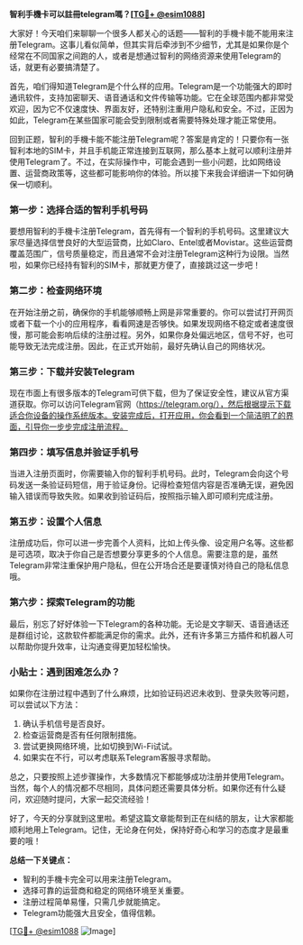 **智利手機卡可以註冊telegram嗎？[[TG💪+ @esim1088](https://t.me/s/esim1088)]**

大家好！今天咱们来聊聊一个很多人都关心的话题——智利的手機卡能不能用来注册Telegram。这事儿看似简单，但其实背后牵涉到不少细节，尤其是如果你是个经常在不同国家之间跑的人，或者是想通过智利的网络资源来使用Telegram的话，就更有必要搞清楚了。

首先，咱们得知道Telegram是个什么样的应用。Telegram是一个功能强大的即时通讯软件，支持加密聊天、语音通话和文件传输等功能。它在全球范围内都非常受欢迎，因为它不仅速度快、界面友好，还特别注重用户隐私和安全。不过，正因为如此，Telegram在某些国家可能会受到限制或者需要特殊处理才能正常使用。

回到正题，智利的手機卡能不能注册Telegram呢？答案是肯定的！只要你有一张智利本地的SIM卡，并且手机能正常连接到互联网，那么基本上就可以顺利注册并使用Telegram了。不过，在实际操作中，可能会遇到一些小问题，比如网络设置、运营商政策等，这些都可能影响你的体验。所以接下来我会详细讲一下如何确保一切顺利。

### **第一步：选择合适的智利手机号码**
要想用智利的手機卡注册Telegram，首先得有一个智利的手机号码。这里建议大家尽量选择信誉良好的大型运营商，比如Claro、Entel或者Movistar。这些运营商覆盖范围广，信号质量稳定，而且通常不会对注册Telegram这种行为设限。当然啦，如果你已经持有智利的SIM卡，那就更方便了，直接跳过这一步吧！

### **第二步：检查网络环境**
在开始注册之前，确保你的手机能够顺畅上网是非常重要的。你可以尝试打开网页或者下载一个小的应用程序，看看网速是否够快。如果发现网络不稳定或者速度很慢，那可能会影响后续的注册过程。另外，如果你身处偏远地区，信号不好，也可能导致无法完成注册。因此，在正式开始前，最好先确认自己的网络状况。

### **第三步：下载并安装Telegram**
现在市面上有很多版本的Telegram可供下载，但为了保证安全性，建议从官方渠道获取。你可以访问Telegram官网（https://telegram.org/），然后根据提示下载适合你设备的操作系统版本。安装完成后，打开应用，你会看到一个简洁明了的界面，引导你一步步完成注册流程。

### **第四步：填写信息并验证手机号**
当进入注册页面时，你需要输入你的智利手机号码。此时，Telegram会向这个号码发送一条验证码短信，用于验证身份。记得检查短信内容是否准确无误，避免因输入错误而导致失败。如果收到验证码后，按照指示输入即可顺利完成注册。

### **第五步：设置个人信息**
注册成功后，你可以进一步完善个人资料，比如上传头像、设定用户名等。这些都是可选项，取决于你自己是否想要分享更多的个人信息。需要注意的是，虽然Telegram非常注重保护用户隐私，但在公开场合还是要谨慎对待自己的隐私信息哦。

### **第六步：探索Telegram的功能**
最后，别忘了好好体验一下Telegram的各种功能。无论是文字聊天、语音通话还是群组讨论，这款软件都能满足你的需求。此外，还有许多第三方插件和机器人可以帮助你提升效率，让沟通变得更加轻松愉快。

### **小贴士：遇到困难怎么办？**
如果你在注册过程中遇到了什么麻烦，比如验证码迟迟未收到、登录失败等问题，可以尝试以下方法：
1. 确认手机信号是否良好。
2. 检查运营商是否有任何限制措施。
3. 尝试更换网络环境，比如切换到Wi-Fi试试。
4. 如果实在不行，可以考虑联系Telegram客服寻求帮助。

总之，只要按照上述步骤操作，大多数情况下都能够成功注册并使用Telegram。当然，每个人的情况都不尽相同，具体问题还需要具体分析。如果你还有什么疑问，欢迎随时提问，大家一起交流经验！

好了，今天的分享就到这里啦。希望这篇文章能帮到正在纠结的朋友，让大家都能顺利地用上Telegram。记住，无论身在何处，保持好奇心和学习的态度才是最重要的哦！

**总结一下关键点：**
- 智利的手機卡完全可以用来注册Telegram。
- 选择可靠的运营商和稳定的网络环境至关重要。
- 注册过程简单易懂，只需几步就能搞定。
- Telegram功能强大且安全，值得信赖。

[[TG💪+ @esim1088](https://t.me/s/esim1088) ![Image](https://i.postimg.cc/4NQfJmqS/Snipaste-2025-05-13-00-14-12.png)]